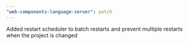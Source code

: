 ```yaml
---
"web-components-language-server": patch
---
```


Added restart scheduler to batch restarts and prevent multiple restarts when the project is changed
